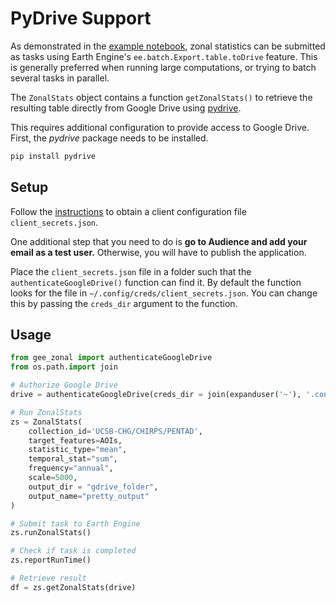 # PyDrive Support

As demonstrated in the [example notebook](zonal_statistics_example), zonal statistics can be submitted as tasks using Earth Engine's `ee.batch.Export.table.toDrive` feature. This is generally preferred when running large computations, or trying to batch several tasks in parallel.

The `ZonalStats` object contains a function `getZonalStats()` to retrieve the resulting table directly from Google Drive using [pydrive](https://pythonhosted.org/PyDrive/).

This requires additional configuration to provide access to Google Drive. First, the *pydrive* package needs to be installed.

```sh
pip install pydrive
```

## Setup

Follow the [instructions](https://pythonhosted.org/PyDrive/quickstart.html) to obtain a client configuration file `client_secrets.json`.

One additional step that you need to do is **go to Audience and add your email as a test user.** Otherwise, you will have to publish the application.

Place the `client_secrets.json` file in a folder such that the `authenticateGoogleDrive()` function can find it. By default the function looks for the file in `~/.config/creds/client_secrets.json`. You can change this by passing the `creds_dir` argument to the function.

## Usage

```python
from gee_zonal import authenticateGoogleDrive
from os.path.import join

# Authorize Google Drive
drive = authenticateGoogleDrive(creds_dir = join(expanduser('~'), '.config', 'creds') # Change to path where you stored client_secrets file

# Run ZonalStats
zs = ZonalStats(
    collection_id='UCSB-CHG/CHIRPS/PENTAD', 
    target_features=AOIs, 
    statistic_type="mean",
    temporal_stat="sum",
    frequency="annual",
    scale=5000,
    output_dir = "gdrive_folder",
    output_name="pretty_output"
)

# Submit task to Earth Engine
zs.runZonalStats()

# Check if task is completed
zs.reportRunTime()

# Retrieve result
df = zs.getZonalStats(drive)
```